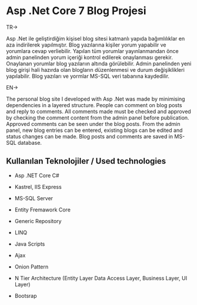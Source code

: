 
# Asp .Net Core 7 Blog Projesi

TR->

Asp .Net ile geliştirdiğim kişisel blog sitesi katmanlı yapıda bağımlılıklar en aza indirilerek yapılmıştır. Blog yazılarına kişiler yorum yapabilir ve yorumlara cevap verliebilir. Yapılan tüm yorumlar yayınlanmandan önce admin panelinden yorum içeriği kontrol edilerek onaylanması gerekir. Onaylanan yorumlar blog yazılarıın altında görülebilir. Admin panelinden yeni blog girişi hali hazırda olan blogların düzenlenmesi ve durum değişiklikleri yapılabilir. Blog yazıları ve yormlar MS-SQL veri tabanına kaydedilir.


EN->

The personal blog site I developed with Asp .Net was made by minimising dependencies in a layered structure. People can comment on blog posts and reply to comments. All comments made must be checked and approved by checking the comment content from the admin panel before publication. Approved comments can be seen under the blog posts. From the admin panel, new blog entries can be entered, existing blogs can be edited and status changes can be made. Blog posts and comments are saved in MS-SQL database.


## Kullanılan Teknolojiler / Used technologies

- Asp .NET Core C#

- Kastrel, IIS Express

- MS-SQL Server

- Entity Fremawork Core

- Generic Repository

- LINQ

- Java Scripts

- Ajax 

- Onion Pattern

- N Tier Architecture (Entity Layer Data Access Layer, Business Layer, UI Layer)

- Bootsrap
